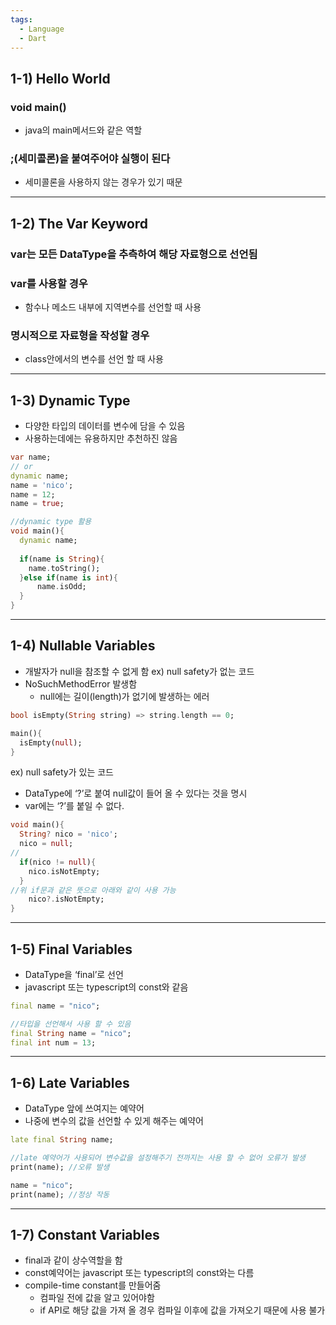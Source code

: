 ```yaml
---
tags:
  - Language
  - Dart
---
```

## 1-1) Hello World

### void main()
- java의 main메서드와 같은 역할 

### ;(세미콜론)을 붙여주어야 실행이 된다
- 세미콜론을 사용하지 않는 경우가 있기 때문

---
## 1-2) The Var Keyword

### var는 모든 DataType을 추측하여 해당 자료형으로 선언됨

### var를 사용할 경우
- 함수나 메소드 내부에 지역변수를 선언할 때 사용

### 명시적으로 자료형을 작성할 경우
- class안에서의 변수를 선언 할 때 사용

---

## 1-3) Dynamic Type
- 다양한 타입의 데이터를 변수에 담을 수 있음
- 사용하는데에는 유용하지만 추천하진 않음

```dart
var name;
// or
dynamic name;
name = 'nico';
name = 12;
name = true;
```

```dart
//dynamic type 활용
void main(){
  dynamic name;
 
  if(name is String){
    name.toString();
  }else if(name is int){
	  name.isOdd;
  }
}
```

---
## 1-4) Nullable Variables
- 개발자가 null을 참조할 수 없게 함
ex) null safety가 없는 코드
- NoSuchMethodError 발생함
    - null에는 길이(length)가 없기에 발생하는 에러

```dart
bool isEmpty(String string) => string.length == 0;

main(){
  isEmpty(null);
}
```

ex) null safety가 있는 코드

- DataType에 ‘?’로 붙여 null값이 들어 올 수 있다는 것을 명시
- var에는 ‘?’를 붙일 수 없다.

```dart
void main(){
  String? nico = 'nico';
  nico = null;
//
  if(nico != null){
    nico.isNotEmpty;
  }
//위 if문과 같은 뜻으로 아래와 같이 사용 가능
	nico?.isNotEmpty;
}
```

---
## 1-5) Final Variables
- DataType을 ‘final’로 선언
- javascript 또는 typescript의 const와 같음

```dart
final name = "nico";

//타입을 선언해서 사용 할 수 있음
final String name = "nico";
final int num = 13;
```

---
## 1-6) Late Variables
- DataType 앞에 쓰여지는 예약어
- 나중에 변수의 값을 선언할 수 있게 해주는 예약어

```dart
late final String name;

//late 예약어가 사용되어 변수값을 설정해주기 전까지는 사용 할 수 없어 오류가 발생
print(name); //오류 발생

name = "nico";
print(name); //정상 작동
```

---
## 1-7) Constant Variables
- final과 같이 상수역할을 함
- const예약어는 javascript 또는 typescript의 const와는 다름
- compile-time constant를 만들어줌
    - 컴파일 전에 값을 알고 있어야함
    - if API로 해당 값을 가져 올 경우 컴파일 이후에 값을 가져오기 때문에 사용 불가
